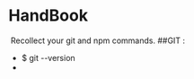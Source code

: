 # HandBook
<img src="https://img.shields.io/badge/Handbook-(GIT%2FNPM)-blue.svg?style=flat-square"
      alt="" />
Recollect your git and npm commands.
##GIT :
- $ git --version
- 
